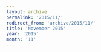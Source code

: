 ```yaml
---
layout: archive
permalink: '2015/11/'
redirect_from: 'archive/2015/11/'
title: 'November 2015'
year: '2015'
month: '11'
---
```

